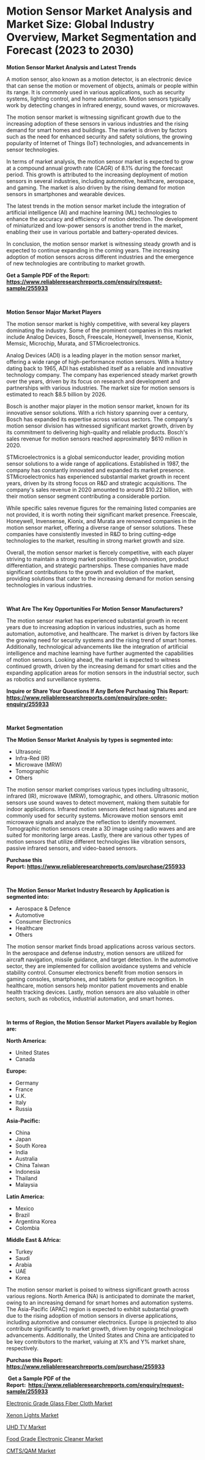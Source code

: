 <p><h1>Motion Sensor Market Analysis and Market Size: Global Industry Overview, Market Segmentation and Forecast (2023 to 2030)</h1></p><p><strong>Motion Sensor Market Analysis and Latest Trends</strong></p>
<p><p>A motion sensor, also known as a motion detector, is an electronic device that can sense the motion or movement of objects, animals or people within its range. It is commonly used in various applications, such as security systems, lighting control, and home automation. Motion sensors typically work by detecting changes in infrared energy, sound waves, or microwaves.</p><p>The motion sensor market is witnessing significant growth due to the increasing adoption of these sensors in various industries and the rising demand for smart homes and buildings. The market is driven by factors such as the need for enhanced security and safety solutions, the growing popularity of Internet of Things (IoT) technologies, and advancements in sensor technologies.</p><p>In terms of market analysis, the motion sensor market is expected to grow at a compound annual growth rate (CAGR) of 8.1% during the forecast period. This growth is attributed to the increasing deployment of motion sensors in several industries, including automotive, healthcare, aerospace, and gaming. The market is also driven by the rising demand for motion sensors in smartphones and wearable devices.</p><p>The latest trends in the motion sensor market include the integration of artificial intelligence (AI) and machine learning (ML) technologies to enhance the accuracy and efficiency of motion detection. The development of miniaturized and low-power sensors is another trend in the market, enabling their use in various portable and battery-operated devices.</p><p>In conclusion, the motion sensor market is witnessing steady growth and is expected to continue expanding in the coming years. The increasing adoption of motion sensors across different industries and the emergence of new technologies are contributing to market growth.</p></p>
<p><strong>Get a Sample PDF of the Report:&nbsp; <a href="https://www.reliableresearchreports.com/enquiry/request-sample/255933">https://www.reliableresearchreports.com/enquiry/request-sample/255933</a></strong></p>
<p>&nbsp;</p>
<p><strong>Motion Sensor Major Market Players</strong></p>
<p><p>The motion sensor market is highly competitive, with several key players dominating the industry. Some of the prominent companies in this market include Analog Devices, Bosch, Freescale, Honeywell, Invensense, Kionix, Memsic, Microchip, Murata, and STMicroelectronics.</p><p>Analog Devices (ADI) is a leading player in the motion sensor market, offering a wide range of high-performance motion sensors. With a history dating back to 1965, ADI has established itself as a reliable and innovative technology company. The company has experienced steady market growth over the years, driven by its focus on research and development and partnerships with various industries. The market size for motion sensors is estimated to reach $8.5 billion by 2026.</p><p>Bosch is another major player in the motion sensor market, known for its innovative sensor solutions. With a rich history spanning over a century, Bosch has expanded its expertise across various sectors. The company's motion sensor division has witnessed significant market growth, driven by its commitment to delivering high-quality and reliable products. Bosch's sales revenue for motion sensors reached approximately $610 million in 2020.</p><p>STMicroelectronics is a global semiconductor leader, providing motion sensor solutions to a wide range of applications. Established in 1987, the company has constantly innovated and expanded its market presence. STMicroelectronics has experienced substantial market growth in recent years, driven by its strong focus on R&D and strategic acquisitions. The company's sales revenue in 2020 amounted to around $10.22 billion, with their motion sensor segment contributing a considerable portion.</p><p>While specific sales revenue figures for the remaining listed companies are not provided, it is worth noting their significant market presence. Freescale, Honeywell, Invensense, Kionix, and Murata are renowned companies in the motion sensor market, offering a diverse range of sensor solutions. These companies have consistently invested in R&D to bring cutting-edge technologies to the market, resulting in strong market growth and size.</p><p>Overall, the motion sensor market is fiercely competitive, with each player striving to maintain a strong market position through innovation, product differentiation, and strategic partnerships. These companies have made significant contributions to the growth and evolution of the market, providing solutions that cater to the increasing demand for motion sensing technologies in various industries.</p></p>
<p>&nbsp;</p>
<p><strong>What Are The Key Opportunities For Motion Sensor Manufacturers?</strong></p>
<p><p>The motion sensor market has experienced substantial growth in recent years due to increasing adoption in various industries, such as home automation, automotive, and healthcare. The market is driven by factors like the growing need for security systems and the rising trend of smart homes. Additionally, technological advancements like the integration of artificial intelligence and machine learning have further augmented the capabilities of motion sensors. Looking ahead, the market is expected to witness continued growth, driven by the increasing demand for smart cities and the expanding application areas for motion sensors in the industrial sector, such as robotics and surveillance systems.</p></p>
<p><strong>Inquire or Share Your Questions If Any Before Purchasing This Report: <a href="https://www.reliableresearchreports.com/enquiry/pre-order-enquiry/255933">https://www.reliableresearchreports.com/enquiry/pre-order-enquiry/255933</a></strong></p>
<p>&nbsp;</p>
<p><strong>Market Segmentation</strong></p>
<p><strong>The Motion Sensor Market Analysis by types is segmented into:</strong></p>
<p><ul><li>Ultrasonic</li><li>Infra-Red (IR)</li><li>Microwave (MRW)</li><li>Tomographic</li><li>Others</li></ul></p>
<p><p>The motion sensor market comprises various types including ultrasonic, infrared (IR), microwave (MRW), tomographic, and others. Ultrasonic motion sensors use sound waves to detect movement, making them suitable for indoor applications. Infrared motion sensors detect heat signatures and are commonly used for security systems. Microwave motion sensors emit microwave signals and analyze the reflection to identify movement. Tomographic motion sensors create a 3D image using radio waves and are suited for monitoring large areas. Lastly, there are various other types of motion sensors that utilize different technologies like vibration sensors, passive infrared sensors, and video-based sensors.</p></p>
<p><strong>Purchase this Report:&nbsp;<a href="https://www.reliableresearchreports.com/purchase/255933">https://www.reliableresearchreports.com/purchase/255933</a></strong></p>
<p>&nbsp;</p>
<p><strong>The Motion Sensor Market Industry Research by Application is segmented into:</strong></p>
<p><ul><li>Aerospace & Defence</li><li>Automotive</li><li>Consumer Electronics</li><li>Healthcare</li><li>Others</li></ul></p>
<p><p>The motion sensor market finds broad applications across various sectors. In the aerospace and defense industry, motion sensors are utilized for aircraft navigation, missile guidance, and target detection. In the automotive sector, they are implemented for collision avoidance systems and vehicle stability control. Consumer electronics benefit from motion sensors in gaming consoles, smartphones, and tablets for gesture recognition. In healthcare, motion sensors help monitor patient movements and enable health tracking devices. Lastly, motion sensors are also valuable in other sectors, such as robotics, industrial automation, and smart homes.</p></p>
<p>&nbsp;</p>
<p><strong>In terms of Region, the Motion Sensor Market Players available by Region are:</strong></p>
<p>
    <p> <strong> North America: </strong>
        <ul>
            <li>United States</li>
            <li>Canada</li>
        </ul>
        </p> 
    <p> <strong> Europe: </strong>
        <ul>
            <li>Germany</li>
            <li>France</li>
            <li>U.K.</li>
            <li>Italy</li>
            <li>Russia</li>
        </ul>
        </p> 
    <p> <strong> Asia-Pacific: </strong>
        <ul>
            <li>China</li>
            <li>Japan</li>
            <li>South Korea</li>
            <li>India</li>
            <li>Australia</li>
            <li>China Taiwan</li>
            <li>Indonesia</li>
            <li>Thailand</li>
            <li>Malaysia</li>
        </ul>
        </p> 
    <p> <strong> Latin America: </strong>
        <ul>
            <li>Mexico</li>
            <li>Brazil</li>
            <li>Argentina Korea</li>
            <li>Colombia</li>
        </ul>
        </p> 
    <p> <strong> Middle East & Africa: </strong>
        <ul>
            <li>Turkey</li>
            <li>Saudi</li>
            <li>Arabia</li>
            <li>UAE</li>
            <li>Korea</li>
        </ul>
    </p>
    </p>
<p><p>The motion sensor market is poised to witness significant growth across various regions. North America (NA) is anticipated to dominate the market, owing to an increasing demand for smart homes and automation systems. The Asia-Pacific (APAC) region is expected to exhibit substantial growth due to the rising adoption of motion sensors in diverse applications, including automotive and consumer electronics. Europe is projected to also contribute significantly to market growth, driven by ongoing technological advancements. Additionally, the United States and China are anticipated to be key contributors to the market, valuing at X% and Y% market share, respectively.</p></p>
<p><strong>Purchase this Report: <a href="https://www.reliableresearchreports.com/purchase/255933">https://www.reliableresearchreports.com/purchase/255933</a></strong></p>
<p>&nbsp;<strong>Get a Sample PDF of the Report:&nbsp;&nbsp;<a href="https://www.reliableresearchreports.com/enquiry/request-sample/255933">https://www.reliableresearchreports.com/enquiry/request-sample/255933</a></strong></p>
<p><strong></strong></p>
<p><p><a href="https://medium.com/@sarahcornish2022/decoding-electronic-grade-glass-fiber-cloth-market-metrics-market-share-trends-and-growth-216950e25356">Electronic Grade Glass Fiber Cloth Market</a></p><p><a href="https://www.linkedin.com/pulse/xenon-lights-market-research-report-unlocks-analysis-financial-76bze/">Xenon Lights Market</a></p><p><a href="https://www.linkedin.com/pulse/uhd-tv-market-size-growth-forecast-from-2023-2030-krgqe/">UHD TV Market</a></p><p><a href="https://medium.com/@wine.sight.theme/food-grade-electronic-cleaner-market-analysis-its-cagr-market-segmentation-and-global-industry-5f74345f0174">Food Grade Electronic Cleaner Market</a></p><p><a href="https://github.com/rahu1502/Market-Research-Report-List-1/blob/main/cmtsqam-market.md">CMTS/QAM Market</a></p></p>